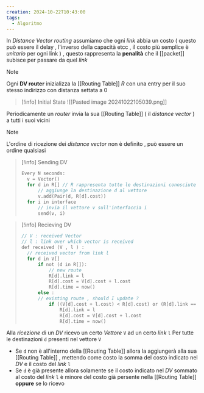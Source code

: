 ```yaml
---
creation: 2024-10-22T10:43:00
tags:
  - Algoritmo
---
```

In *Distance Vector routing* assumiamo che ogni *link* abbia un costo ( questo può essere il delay , l'inverso della capacità etcc , il costo più semplice è *unitario* per ogni link ) , questo rappresenta la **penalità** che il [[packet]] subisce per passare da quel *link* 

>[!note] 
>Ogni **DV router** inizializza la [[Routing Table]] $R$ con una entry per il suo stesso indirizzo con distanza settata a $0$

>[!info] Initial State
>![[Pasted image 20241022105039.png]]

Periodicamente un *router* invia la sua [[Routing Table]] ( il *distance vector* ) a tutti i suoi vicini 

>[!note] 
>L'ordine di ricezione dei *distance vector* non è definito , può essere un ordine qualsiasi

>[!info] Sending DV
>```c
>Every N seconds:
>	v = Vector()
>	for d in R[] // R rappresenta tutte le destinazioni conosciute dal nodo
>		// aggiunge la destinazione d al vettore
>		v.add(Pair(d, R[d].cost)) 
>	for i in interface
>		// invia il vettore v sull'interfaccia i
>		send(v, i)
>```
>

>[!info] Recieving DV
>```c
>// V : received Vector
>// l : link over which vector is received
>def received (V , l ) :
>	// received vector from link l
>	for d in V[]
>		if not (d in R[]):
>			// new route
>			R[d].link = l
>			R[d].cost = V[d].cost + l.cost
>			R[d].time = now()
>		else :
>		// existing route , should I update ?
>			if ((V[d].cost + l.cost) < R[d].cost) or (R[d].link == l):
>				R[d].link = l
>				R[d].cost = V[d].cost + l.cost
>				R[d].time = now()
>```


Alla *ricezione* di un *DV* ricevo un certo *Vettore* `V` ad un certo *link* `l` 
Per tutte le destinazioni `d` presenti nel vettore `V` 
+ Se `d` non è all'interno della [[Routing Table]] allora la aggiungerà alla sua [[Routing Table]] , mettendo come costo la somma del costo indicato nel *DV* e il costo del *link* `l` 
+ Se `d` è già presente allora solamente se il costo indicato nel *DV* sommato al costo del *link* `l` è minore del costo già persente nella [[Routing Table]] **oppure** se lo ricevo 